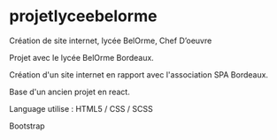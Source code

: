 # projetlyceebelorme
Création de site internet, lycée BelOrme, Chef D’oeuvre

Projet avec le lycée BelOrme Bordeaux. 

Création d'un site internet en rapport avec l'association SPA Bordeaux.

Base d'un ancien projet en react.

Language utilise : HTML5 / CSS / SCSS

Bootstrap

